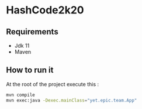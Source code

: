 # HashCode2k20  

## Requirements  

- Jdk 11 
- Maven

## How to run it  

At the root of the project execute this :  

```bash
mvn compile
mvn exec:java -Dexec.mainClass="yet.epic.team.App"
```

